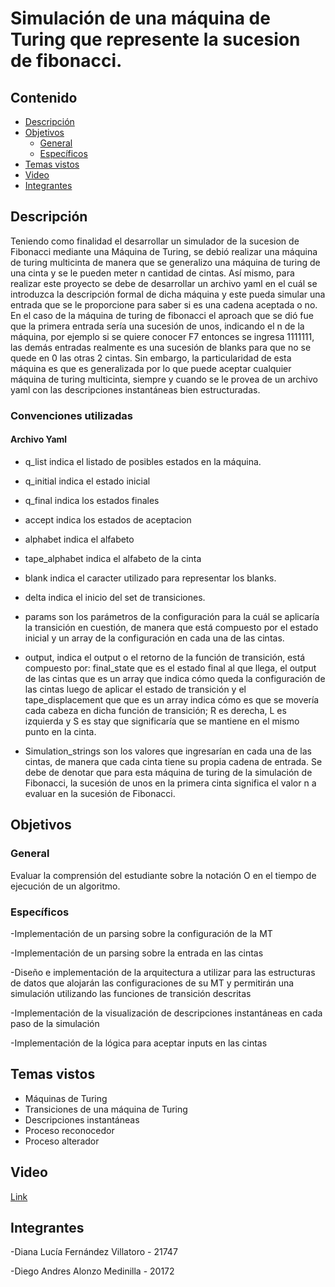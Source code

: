# Simulación de una máquina de Turing que represente la sucesion de fibonacci.

## Contenido
- [Descripción](https://github.com/Wachuuu15/Simulacion-MT/tree/main#descripci%C3%B3n)
- [Objetivos](https://github.com/Wachuuu15/Simulacion-MT/tree/main#objetivos)
  - [General](https://github.com/Wachuuu15/Simulacion-MT/tree/main#general)
  - [Específicos](https://github.com/Wachuuu15/Simulacion-MT/tree/main#espec%C3%ADficos)
- [Temas vistos](https://github.com/Wachuuu15/Simulacion-MT/tree/main#temas-vistos)
- [Video](https://github.com/Wachuuu15/Simulacion-MT/tree/main#video)
- [Integrantes](https://github.com/Wachuuu15/Simulacion-MT/tree/main#integrantes)

## Descripción 
Teniendo como finalidad el desarrollar un simulador de la sucesion de Fibonacci mediante una Máquina de Turing, se debió realizar una máquina de turing multicinta de manera que se generalizo una máquina de turing de una cinta y se le pueden meter n cantidad de cintas. 
Así mismo, para realizar este proyecto se debe de desarrollar un archivo yaml en el cuál se introduzca la descripción formal de dicha máquina y este pueda simular una entrada que se le proporcione para saber si es una cadena aceptada o no.
En el caso de la máquina de turing de fibonacci el aproach que se dió fue que la primera entrada sería una sucesión de unos, indicando el n de la máquina, por ejemplo si se quiere conocer F7 entonces se ingresa 1111111, las demás entradas realmente es una sucesión de blanks para que no se quede en 0 las otras 2 cintas.
Sin embargo, la particularidad de esta máquina es que es generalizada por lo que puede aceptar cualquier máquina de turing multicinta, siempre y cuando se le provea de un archivo yaml con las descripciones instantáneas bien estructuradas.
### Convenciones utilizadas
#### Archivo Yaml
* q_list indica el listado de posibles estados en la máquina.

* q_initial indica el estado inicial

* q_final indica los estados finales

* accept indica los estados de aceptacion

* alphabet indica el alfabeto

* tape_alphabet indica el alfabeto de la cinta

* blank indica el caracter utilizado para representar los blanks.

* delta indica el inicio del set de transiciones.

* params son los parámetros de la configuración para la cuál se aplicaría la transición en cuestión, de manera que está compuesto por el estado inicial y un array de la configuración en cada una de las cintas.

* output, indica el output o el retorno de la función de transición, está compuesto por: final_state que es el estado final al que llega, el output de las cintas que es un array que indica cómo queda la configuración de las cintas luego de aplicar el estado de transición y el tape_displacement que que es un array indica cómo es que se movería cada cabeza en dicha función de transición; R es derecha, L es izquierda y S es stay que significaría que se mantiene en el mismo punto en la cinta.

* Simulation_strings son los valores que ingresarían en cada una de las cintas, de manera que cada cinta tiene su propia cadena de entrada. Se debe de denotar que para esta máquina de turing de la simulación de Fibonacci, la sucesión de unos en la primera cinta significa el valor n a evaluar en la sucesión de Fibonacci.
 
## Objetivos
### General
Evaluar la comprensión del estudiante sobre la notación O en el tiempo de 
ejecución de un algoritmo. 

### Específicos
  -Implementación de un parsing sobre la configuración de la MT

 -Implementación de un parsing sobre la entrada en las cintas

 -Diseño e implementación de la arquitectura a utilizar para las estructuras de datos que  alojarán las configuraciones de su MT y permitirán una simulación utilizando las funciones de transición descritas

 -Implementación de la visualización de descripciones instantáneas en cada paso de la simulación

 -Implementación de la lógica para aceptar inputs en las cintas

## Temas vistos
- Máquinas de Turing
- Transiciones de una máquina de Turing
- Descripciones instantáneas
- Proceso reconocedor
- Proceso alterador

## Video 
[Link](https://youtu.be/McAQcS89Ocs)

## Integrantes
-Diana Lucía Fernández Villatoro - 21747

-Diego Andres Alonzo Medinilla  - 20172

